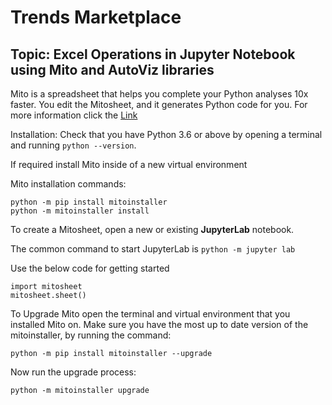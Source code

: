 # Trends Marketplace
## Topic: Excel Operations in Jupyter Notebook using Mito and AutoViz libraries

Mito is a spreadsheet that helps you complete your Python analyses 10x faster. You edit the Mitosheet, and it generates Python code for you. For more information click the
[Link](https://trymito.io/about)

Installation:
Check that you have Python 3.6 or above by opening a terminal and running `python --version`.

If required install Mito inside of a new virtual environment

Mito installation commands:
```
python -m pip install mitoinstaller
python -m mitoinstaller install
```
To create a Mitosheet, open a new or existing **JupyterLab** notebook. 

The common command to start JupyterLab is `python -m jupyter lab`

Use the below code for getting started
```
import mitosheet
mitosheet.sheet()
```

To Upgrade Mito 
open the terminal and virtual environment that you installed Mito on. 
Make sure you have the most up to date version of the mitoinstaller, by running the command:
```
python -m pip install mitoinstaller --upgrade
```

Now run the upgrade process:
```
python -m mitoinstaller upgrade
```
